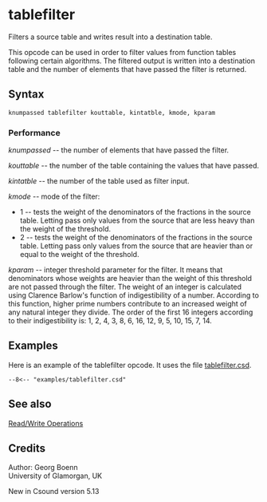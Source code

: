 <!--
id:tablefilter
category:Table Control:Read/Write Operations
-->
# tablefilter
Filters a source table and writes result into a destination table.

This opcode can be used in order to filter values from function tables following certain algorithms. The filtered output is written into a destination table and the number of elements that have passed the filter is returned.

## Syntax
``` csound-orc
knumpassed tablefilter kouttable, kintatble, kmode, kparam
```

### Performance

_knumpassed_ -- the number of elements that have passed the filter.

_kouttable_ -- the number of the table containing the values that have passed.

_kintatble_ -- the number of the table used as filter input.

_kmode_ -- mode of the filter:

*  1 -- tests the weight of the denominators of the fractions in the source table.  Letting pass only values from the source that are less heavy than the weight of the threshold.
*  2 -- tests the weight of the denominators of the fractions in the source table.  Letting pass only values from the source that are heavier than or equal to the weight of the threshold.

_kparam_ -- integer threshold parameter for the filter. It means that denominators whose weights are heavier than the weight of this threshold are not passed through the filter. The weight of an integer is calculated using Clarence Barlow's function of indigestibility of a number. According to this function, higher prime numbers contribute to an increased weight of any natural integer they divide.  The order of the first 16 integers according to their indigestibility is: 1, 2, 4, 3, 8, 6, 16, 12, 9, 5, 10, 15, 7, 14.

## Examples

Here is an example of the tablefilter opcode. It uses the file [tablefilter.csd](../../examples/tablefilter.csd).

``` csound-csd title="Example of the tablefilter opcode." linenums="1"
--8<-- "examples/tablefilter.csd"
```

## See also

[Read/Write Operations](../../table/readwrit)

## Credits

Author: Georg Boenn <br>
University of Glamorgan, UK<br>

New in Csound version 5.13
